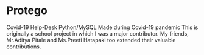 # Protego
Covid-19 Help-Desk
Python/MySQL
Made during Covid-19 pandemic
This is originally a school project in which I was a major contributor.
My friends, Mr.Aditya Pitale and Ms.Preeti Hatapaki too extended their valuable contributions.
